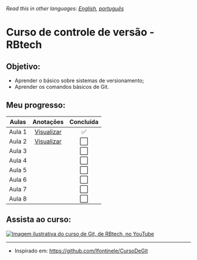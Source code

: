 *Read this in other languages: [English](readme.md), [português](readme.pt.md)*

# Curso de controle de versão - RBtech

## Objetivo:

* Aprender o básico sobre sistemas de versionamento;
* Aprender os comandos básicos de Git.

## Meu progresso:

| Aulas  | Anotações                                    | Concluída            |
|:------:|:--------------------------------------------:|:--------------------:|
| Aula 1 | [Visualizar](lessons/lang/pt/lesson-1.pt.md) | :white_check_mark:   |
| Aula 2 | [Visualizar](lessons/lang/pt/lesson-2.pt.md) | :white_large_square: |
| Aula 3 |                                              | :white_large_square: |
| Aula 4 |                                              | :white_large_square: |
| Aula 5 |                                              | :white_large_square: |
| Aula 6 |                                              | :white_large_square: |
| Aula 7 |                                              | :white_large_square: |
| Aula 8 |                                              | :white_large_square: |

## Assista ao curso:

[![Imagem ilustrativa do curso de Git, de RBtech, no YouTube](https://img.youtube.com/vi/-GhA2JPImgU/mqdefault.jpg)](https://www.youtube.com/playlist?list=PLInBAd9OZCzzHBJjLFZzRl6DgUmOeG3H0)

---

* Inspirado em: https://github.com/lfontinele/CursoDeGit
